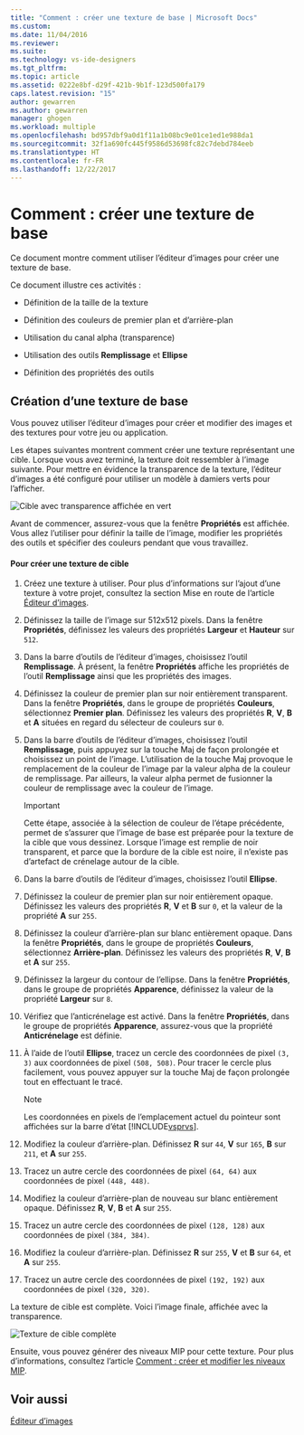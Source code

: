 ```yaml
---
title: "Comment : créer une texture de base | Microsoft Docs"
ms.custom: 
ms.date: 11/04/2016
ms.reviewer: 
ms.suite: 
ms.technology: vs-ide-designers
ms.tgt_pltfrm: 
ms.topic: article
ms.assetid: 0222e8bf-d29f-421b-9b1f-123d500fa179
caps.latest.revision: "15"
author: gewarren
ms.author: gewarren
manager: ghogen
ms.workload: multiple
ms.openlocfilehash: bd957dbf9a0d1f11a1b08bc9e01ce1ed1e988da1
ms.sourcegitcommit: 32f1a690fc445f9586d53698fc82c7debd784eeb
ms.translationtype: HT
ms.contentlocale: fr-FR
ms.lasthandoff: 12/22/2017
---
```

# <a name="how-to-create-a-basic-texture"></a>Comment : créer une texture de base
Ce document montre comment utiliser l’éditeur d’images pour créer une texture de base.  
  
 Ce document illustre ces activités :  
  
-   Définition de la taille de la texture  
  
-   Définition des couleurs de premier plan et d’arrière-plan  
  
-   Utilisation du canal alpha (transparence)  
  
-   Utilisation des outils **Remplissage** et **Ellipse**  
  
-   Définition des propriétés des outils  
  
## <a name="creating-a-basic-texture"></a>Création d’une texture de base  
 Vous pouvez utiliser l’éditeur d’images pour créer et modifier des images et des textures pour votre jeu ou application.  
  
 Les étapes suivantes montrent comment créer une texture représentant une cible. Lorsque vous avez terminé, la texture doit ressembler à l’image suivante. Pour mettre en évidence la transparence de la texture, l’éditeur d’images a été configuré pour utiliser un modèle à damiers verts pour l’afficher.  
  
 ![Cible avec transparence affichée en vert](../designers/media/digit-bullseye-texture-in-editor.png "Digit-Bullseye-Texture-In-Editor")  
  
 Avant de commencer, assurez-vous que la fenêtre **Propriétés** est affichée. Vous allez l’utiliser pour définir la taille de l’image, modifier les propriétés des outils et spécifier des couleurs pendant que vous travaillez.  
  
#### <a name="to-create-a-bullseye-target-texture"></a>Pour créer une texture de cible  
  
1.  Créez une texture à utiliser. Pour plus d’informations sur l’ajout d’une texture à votre projet, consultez la section Mise en route de l’article [Éditeur d’images](../designers/image-editor.md).  
  
2.  Définissez la taille de l’image sur 512x512 pixels. Dans la fenêtre **Propriétés**, définissez les valeurs des propriétés **Largeur** et **Hauteur** sur `512`.  
  
3.  Dans la barre d’outils de l’éditeur d’images, choisissez l’outil **Remplissage**. À présent, la fenêtre **Propriétés** affiche les propriétés de l’outil **Remplissage** ainsi que les propriétés des images.  
  
4.  Définissez la couleur de premier plan sur noir entièrement transparent. Dans la fenêtre **Propriétés**, dans le groupe de propriétés **Couleurs**, sélectionnez **Premier plan**. Définissez les valeurs des propriétés **R**, **V**, **B** et **A** situées en regard du sélecteur de couleurs sur `0`.  
  
5.  Dans la barre d’outils de l’éditeur d’images, choisissez l’outil **Remplissage**, puis appuyez sur la touche Maj de façon prolongée et choisissez un point de l’image. L’utilisation de la touche Maj provoque le remplacement de la couleur de l’image par la valeur alpha de la couleur de remplissage. Par ailleurs, la valeur alpha permet de fusionner la couleur de remplissage avec la couleur de l’image.  
  
    > [!IMPORTANT]
    >  Cette étape, associée à la sélection de couleur de l’étape précédente, permet de s’assurer que l’image de base est préparée pour la texture de la cible que vous dessinez. Lorsque l’image est remplie de noir transparent, et parce que la bordure de la cible est noire, il n’existe pas d’artefact de crénelage autour de la cible.  
  
6.  Dans la barre d’outils de l’éditeur d’images, choisissez l’outil **Ellipse**.  
  
7.  Définissez la couleur de premier plan sur noir entièrement opaque. Définissez les valeurs des propriétés **R**, **V** et **B** sur `0`, et la valeur de la propriété **A** sur `255`.  
  
8.  Définissez la couleur d’arrière-plan sur blanc entièrement opaque. Dans la fenêtre **Propriétés**, dans le groupe de propriétés **Couleurs**, sélectionnez **Arrière-plan**. Définissez les valeurs des propriétés **R**, **V**, **B** et **A** sur `255`.  
  
9. Définissez la largeur du contour de l’ellipse. Dans la fenêtre **Propriétés**, dans le groupe de propriétés **Apparence**, définissez la valeur de la propriété **Largeur** sur `8`.  
  
10. Vérifiez que l’anticrénelage est activé. Dans la fenêtre **Propriétés**, dans le groupe de propriétés **Apparence**, assurez-vous que la propriété **Anticrénelage** est définie.  
  
11. À l’aide de l’outil **Ellipse**, tracez un cercle des coordonnées de pixel `(3, 3)` aux coordonnées de pixel `(508, 508)`. Pour tracer le cercle plus facilement, vous pouvez appuyer sur la touche Maj de façon prolongée tout en effectuant le tracé.  
  
    > [!NOTE]
    >  Les coordonnées en pixels de l’emplacement actuel du pointeur sont affichées sur la barre d’état [!INCLUDE[vsprvs](../code-quality/includes/vsprvs_md.md)].  
  
12. Modifiez la couleur d’arrière-plan. Définissez **R** sur `44`, **V** sur `165`, **B** sur `211`, et **A** sur `255`.  
  
13. Tracez un autre cercle des coordonnées de pixel `(64, 64)` aux coordonnées de pixel `(448, 448)`.  
  
14. Modifiez la couleur d’arrière-plan de nouveau sur blanc entièrement opaque. Définissez **R**, **V**, **B** et **A** sur `255`.  
  
15. Tracez un autre cercle des coordonnées de pixel `(128, 128)` aux coordonnées de pixel `(384, 384)`.  
  
16. Modifiez la couleur d’arrière-plan. Définissez **R** sur `255`, **V** et **B** sur `64`, et **A** sur `255`.  
  
17. Tracez un autre cercle des coordonnées de pixel `(192, 192)` aux coordonnées de pixel `(320, 320)`.  
  
 La texture de cible est complète. Voici l’image finale, affichée avec la transparence.  
  
 ![Texture de cible complète](../designers/media/gfx_image_demo_bullseye.png "gfx_image_demo_bullseye")  
  
 Ensuite, vous pouvez générer des niveaux MIP pour cette texture. Pour plus d’informations, consultez l’article [Comment : créer et modifier les niveaux MIP](../designers/how-to-create-and-modify-mip-levels.md).  
  
## <a name="see-also"></a>Voir aussi  
 [Éditeur d’images](../designers/image-editor.md)